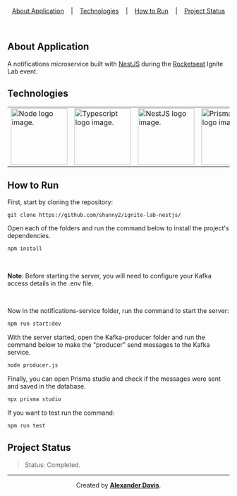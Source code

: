<p align="center">
  <a href="#about-application">About Application</a>
  &nbsp;&nbsp;&nbsp;|&nbsp;&nbsp;&nbsp;
  <a href="#technologies">Technologies</a>
  &nbsp;&nbsp;&nbsp;|&nbsp;&nbsp;&nbsp;
  <a href="#how-to-run">How to Run</a>
  &nbsp;&nbsp;&nbsp;|&nbsp;&nbsp;&nbsp;
  <a href="project-status">Project Status</a>
</p>

</br>

## About Application

A notifications microservice built with [NestJS](https://nestjs.com/) during the [Rocketseat](https://rocketseat.com.br/) Ignite Lab event.

## Technologies

<table>
  <thead>
  </thead>
  <tbody>
    <td>
      <a href="https://nodejs.org/en/" title="Node"><img width="128" height="128" src="https://cdn.worldvectorlogo.com/logos/nodejs-2.svg" alt="Node logo image." /></a>
    </td>
    <td>
      <a href="https://www.typescriptlang.org/" title="TypeScript"><img width="128" height="128" src="https://cdn.worldvectorlogo.com/logos/typescript-2.svg" alt="Typescript logo image." /></a>
    </td>
    <td>
      <a href="https://nestjs.com/" title="NestJS"><img width="128" height="128" src="https://cdn.worldvectorlogo.com/logos/nestjs.svg" alt="NestJS logo image." /></a>
    </td>
    <td>
      <a href="https://www.prisma.io/" title="Prisma ORM"><img width="128" height="128" src="https://cdn.worldvectorlogo.com/logos/prisma-2.svg" alt="Prisma ORM logo image." /></a>
    </td>
    <td>
      <a href="https://jestjs.io/" title="Jest"><img width="128" height="128" src="https://cdn.worldvectorlogo.com/logos/jest-2.svg" alt="Jest logo image." /></a>
    </td>
    <td>
      <a href="https://kafka.js.org/" title="Kafka"><img width="128" height="128" src="https://kafka.js.org/img/kafkajs-logoV2.svg" alt="Kafka logo image." /></a>
    </td>
  </tbody>
</table>

## How to Run

First, start by cloning the repository:
```shell
git clone https://github.com/shunny2/ignite-lab-nestjs/
```

Open each of the folders and run the command below to install the project's dependencies.
```bash
npm install
```

</br>

<b>Note</b>: Before starting the server, you will need to configure your Kafka access details in the .env file.

</br>

Now in the notifications-service folder, run the command to start the server:
```bash
npm run start:dev
```

With the server started, open the Kafka-producer folder and run the command below to make the "producer" send messages to the Kafka service.
```bash
node producer.js
```

Finally, you can open Prisma studio and check if the messages were sent and saved in the database.
```bash
npx prisma studio
```

If you want to test run the command:
```bash
npm run test
```

## Project Status

> Status: Completed.

<hr/>

<p align="center">Created by <a href="https://github.com/shunny2"><b>Alexander Davis</b></a>.</p>
